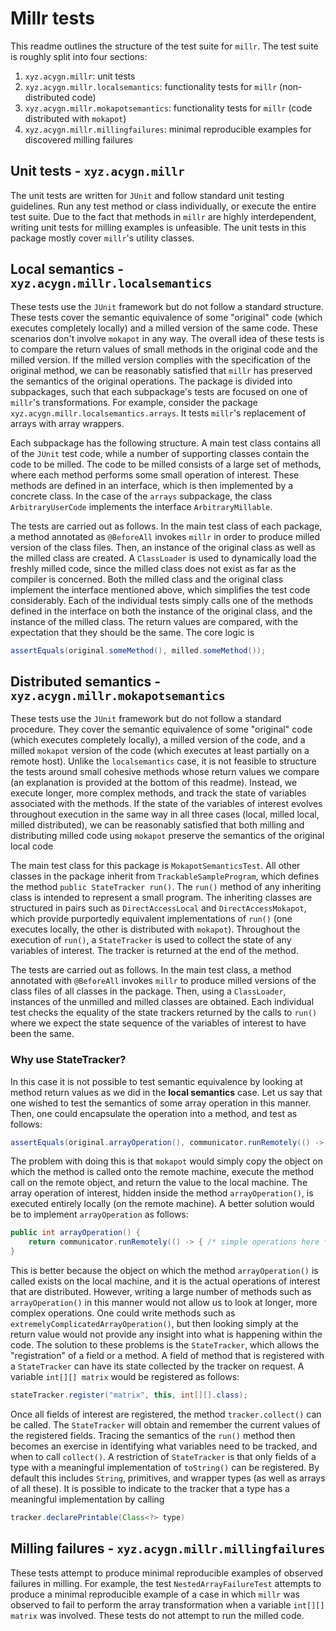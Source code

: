 # Millr tests
This readme outlines the structure of the test suite for `millr`. The test suite is roughly split
into four sections:

1. `xyz.acygn.millr`: unit tests
2. `xyz.acygn.millr.localsemantics`: functionality tests for `millr` (non-distributed code)
3. `xyz.acygn.millr.mokapotsemantics`: functionality tests for `millr` (code distributed with `mokapot`)
4. `xyz.acygn.millr.millingfailures`: minimal reproducible examples for discovered milling failures


## Unit tests - `xyz.acygn.millr`
The unit tests are written for `JUnit` and follow standard unit testing guidelines. Run any test
method or class individually, or execute the entire test suite. Due to the fact that methods in
`millr` are highly interdependent, writing unit tests for milling examples is unfeasible. The
unit tests in this package mostly cover `millr`'s utility classes.

## Local semantics - `xyz.acygn.millr.localsemantics`
These tests use the `JUnit` framework but do not follow a standard structure. These tests cover
the semantic equivalence of some "original" code (which executes completely locally) and a milled
version of the same code. These scenarios don't involve `mokapot` in any way. The overall idea of
these tests is to compare the return values of small methods in the original code and the milled
version. If the milled version complies with the specification of the original method, we can be
reasonably satisfied that `millr` has preserved the semantics of the original operations. The 
package is divided into subpackages, such that each subpackage's tests are focused on one of `millr`'s
transformations. For example, consider the package `xyz.acygn.millr.localsemantics.arrays`. It
tests `millr`'s replacement of arrays with array wrappers.

Each subpackage has the following structure. A main test class contains all of the `JUnit` test
code, while a number of supporting classes contain the code to be milled. The code to be milled
consists of a large set of methods, where each method performs some small operation of interest.
These methods are defined in an interface, which is then implemented by a concrete class. In the 
case of the `arrays` subpackage, the class `ArbitraryUserCode` implements the interface 
`ArbitraryMillable`.

The tests are carried out as follows. In the main test class of each package, a method annotated
as `@BeforeAll` invokes `millr` in order to produce milled version of the class files. Then,
an instance of the original class as well as the milled class are created. A `ClassLoader` is used 
to dynamically load the freshly milled code, since the milled class does not exist as far as the
compiler is concerned. Both the milled class and the original class implement the interface mentioned
above, which simplifies the test code considerably. Each of the individual tests simply calls one
of the methods defined in the interface on both the instance of the original class, and the instance
of the milled class. The return values are compared, with the expectation that they should be the
same. The core logic is

```java
assertEquals(original.someMethod(), milled.someMethod());
```

## Distributed semantics - `xyz.acygn.millr.mokapotsemantics`
These tests use the `JUnit` framework but do not follow a standard procedure. They cover the semantic
equivalence of some "original" code (which executes completely locally), a milled version of the code,
and a milled `mokapot` version of the code (which executes at least partially on a remote host). Unlike
the `localsemantics` case, it is not feasible to structure the tests around small cohesive methods whose
return values we compare (an explanation is provided at the bottom of this readme). Instead, we execute
longer, more complex methods, and track the state of variables associated with the methods. If the state
of the variables of interest evolves throughout execution in the same way in all three cases (local,
milled local, milled distributed), we can be reasonably satisfied that both milling and distributing
milled code using `mokapot` preserve the semantics of the original local code

The main test class for this package is `MokapotSemanticsTest`. All other classes in the package inherit
from `TrackableSampleProgram`, which defines the method `public StateTracker run()`. The `run()` method
of any inheriting class is intended to represent a small program. The inheriting classes are structured
in pairs such as `DirectAccessLocal` and `DirectAccessMokapot`, which provide purportedly equivalent
implementations of `run()` (one executes locally, the other is distributed with `mokapot`). Throughout
the execution of `run()`, a `StateTracker` is used to collect the state of any variables of interest.
The tracker is returned at the end of the method.

The tests are carried out as follows. In the main test class, a method annotated with `@BeforeAll`
invokes `millr` to produce milled versions of the class files of all classes in the package. Then,
using a `ClassLoader`, instances of the unmilled and milled classes are obtained. Each individual test
checks the equality of the state trackers returned by the calls to `run()` where we expect the state
sequence of the variables of interest to have been the same.


### Why use StateTracker?
In this case it is not possible to test semantic equivalence by looking at method return values
as we did in the **local semantics** case. Let us say that one wished to test the semantics of some
array operation in this manner. Then, one could encapsulate the operation into a method, and test as
follows:

```java
assertEquals(original.arrayOperation(), communicator.runRemotely(() -> mokapot.arrayOperation(), remote))
```

The problem with doing this is that `mokapot` would simply copy the object on which the method is called
onto the remote machine, execute the method call on the remote object, and return the value to the local
machine. The array operation of interest, hidden inside the method `arrayOperation()`, is executed
entirely locally (on the remote machine). A better solution would be to implement `arrayOperation`
as follows:

```java
public int arrayOperation() {
    return communicator.runRemotely(() -> { /* simple operations here */ }, remote);
}
```

This is better because the object on which the method `arrayOperation()` is called exists on the local
machine, and it is the actual operations of interest that are distributed. However, writing a large
number of methods such as `arrayOperation()` in this manner would not allow us to look at longer, more
complex operations. One could write methods such as `extremelyComplicatedArrayOperation()`, but then
looking simply at the return value would not provide any insight into what is happening within the
code. The solution to these problems is the `StateTracker`, which allows the "registration" of a
field or a method. A field of method that is registered with a `StateTracker` can have its state
collected by the tracker on request. A variable `int[][] matrix` would be registered as follows:

```java
stateTracker.register("matrix", this, int[][].class);
```

Once all fields of interest are registered, the method `tracker.collect()` can be called. The
`StateTracker` will obtain and remember the current values of the registered fields. Tracing
the semantics of the `run()` method then becomes an exercise in identifying what variables need
to be tracked, and when to call `collect()`. A restriction of `StateTracker` is that only fields
of a type with a meaningful implementation of `toString()` can be registered. By default this
includes `String`, primitives, and wrapper types (as well as arrays of all these). It is possible
to indicate to the tracker that a type has a meaningful implementation by calling

```java
tracker.declarePrintable(Class<?> type)
```


## Milling failures - `xyz.acygn.millr.millingfailures`
These tests attempt to produce minimal reproducible examples of observed failures in milling. For 
example, the test `NestedArrayFailureTest` attempts to produce a minimal reproducible example of a case 
in which `millr` was observed to fail to perform the array transformation when a variable `int[][] matrix`
was involved. These tests do not attempt to run the milled code.